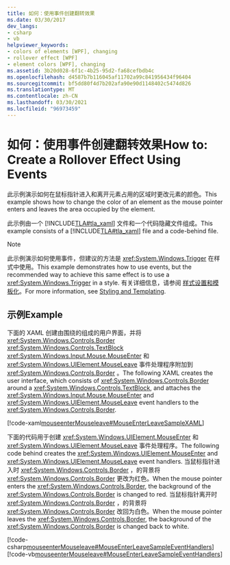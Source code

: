 ```yaml
---
title: 如何：使用事件创建翻转效果
ms.date: 03/30/2017
dev_langs:
- csharp
- vb
helpviewer_keywords:
- colors of elements [WPF], changing
- rollover effect [WPF]
- element colors [WPF], changing
ms.assetid: 3b20d028-6f1c-4b25-95d2-fa68cefbdb4c
ms.openlocfilehash: d4587b7b116045af11702a99c841956434f96404
ms.sourcegitcommit: bf5dd80f4d7b202afa90e90d1148402c5474d826
ms.translationtype: MT
ms.contentlocale: zh-CN
ms.lasthandoff: 03/30/2021
ms.locfileid: "96973459"
---
```

# <a name="how-to-create-a-rollover-effect-using-events"></a><span data-ttu-id="dbfcc-102">如何：使用事件创建翻转效果</span><span class="sxs-lookup"><span data-stu-id="dbfcc-102">How to: Create a Rollover Effect Using Events</span></span>
<span data-ttu-id="dbfcc-103">此示例演示如何在鼠标指针进入和离开元素占用的区域时更改元素的颜色。</span><span class="sxs-lookup"><span data-stu-id="dbfcc-103">This example shows how to change the color of an element as the mouse pointer enters and leaves the area occupied by the element.</span></span>  
  
 <span data-ttu-id="dbfcc-104">此示例由一个 [!INCLUDE[TLA#tla_xaml](../../../includes/tlasharptla-xaml-md.md)] 文件和一个代码隐藏文件组成。</span><span class="sxs-lookup"><span data-stu-id="dbfcc-104">This example consists of a [!INCLUDE[TLA#tla_xaml](../../../includes/tlasharptla-xaml-md.md)] file and a code-behind file.</span></span>  
  
> [!NOTE]
> <span data-ttu-id="dbfcc-105">此示例演示如何使用事件，但建议的方法是 <xref:System.Windows.Trigger> 在样式中使用。</span><span class="sxs-lookup"><span data-stu-id="dbfcc-105">This example demonstrates how to use events, but the recommended way to achieve this same effect is to use a <xref:System.Windows.Trigger> in a style.</span></span> <span data-ttu-id="dbfcc-106">有关详细信息，请参阅 [样式设置和模板化](/dotnet/desktop-wpf/fundamentals/styles-templates-overview)。</span><span class="sxs-lookup"><span data-stu-id="dbfcc-106">For more information, see [Styling and Templating](/dotnet/desktop-wpf/fundamentals/styles-templates-overview).</span></span>  
  
## <a name="example"></a><span data-ttu-id="dbfcc-107">示例</span><span class="sxs-lookup"><span data-stu-id="dbfcc-107">Example</span></span>  
 <span data-ttu-id="dbfcc-108">下面的 XAML 创建由围绕的组成的用户界面，并将 <xref:System.Windows.Controls.Border> <xref:System.Windows.Controls.TextBlock> <xref:System.Windows.Input.Mouse.MouseEnter> 和 <xref:System.Windows.UIElement.MouseLeave> 事件处理程序附加到 <xref:System.Windows.Controls.Border> 。</span><span class="sxs-lookup"><span data-stu-id="dbfcc-108">The following XAML creates the user interface, which consists of <xref:System.Windows.Controls.Border> around a <xref:System.Windows.Controls.TextBlock>, and attaches the <xref:System.Windows.Input.Mouse.MouseEnter> and <xref:System.Windows.UIElement.MouseLeave> event handlers to the <xref:System.Windows.Controls.Border>.</span></span>  
  
 [!code-xaml[mouseenterMouseleave#MouseEnterLeaveSampleXAML](~/samples/snippets/csharp/VS_Snippets_Wpf/mouseenterMouseleave/CSharp/Window1.xaml#mouseenterleavesamplexaml)]  
  
 <span data-ttu-id="dbfcc-109">下面的代码用于创建 <xref:System.Windows.UIElement.MouseEnter> 和 <xref:System.Windows.UIElement.MouseLeave> 事件处理程序。</span><span class="sxs-lookup"><span data-stu-id="dbfcc-109">The following code behind creates the <xref:System.Windows.UIElement.MouseEnter> and <xref:System.Windows.UIElement.MouseLeave> event handlers.</span></span>  <span data-ttu-id="dbfcc-110">当鼠标指针进入时 <xref:System.Windows.Controls.Border> ，的背景将 <xref:System.Windows.Controls.Border> 更改为红色。</span><span class="sxs-lookup"><span data-stu-id="dbfcc-110">When the mouse pointer enters the <xref:System.Windows.Controls.Border>, the background of the <xref:System.Windows.Controls.Border> is changed to red.</span></span>  <span data-ttu-id="dbfcc-111">当鼠标指针离开时 <xref:System.Windows.Controls.Border> ，的背景将 <xref:System.Windows.Controls.Border> 改回为白色。</span><span class="sxs-lookup"><span data-stu-id="dbfcc-111">When the mouse pointer leaves the <xref:System.Windows.Controls.Border>, the background of the <xref:System.Windows.Controls.Border> is changed back to white.</span></span>  
  
 [!code-csharp[mouseenterMouseleave#MouseEnterLeaveSampleEventHandlers](~/samples/snippets/csharp/VS_Snippets_Wpf/mouseenterMouseleave/CSharp/Window1.xaml.cs#mouseenterleavesampleeventhandlers)]
 [!code-vb[mouseenterMouseleave#MouseEnterLeaveSampleEventHandlers](~/samples/snippets/visualbasic/VS_Snippets_Wpf/mouseenterMouseleave/VisualBasic/Window1.xaml.vb#mouseenterleavesampleeventhandlers)]
